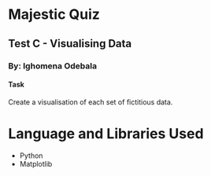 # Majestic Quiz

## Test C - Visualising Data

### By: Ighomena Odebala

#### Task
Create a visualisation of each set of fictitious data.

# Language and Libraries Used
- Python
- Matplotlib
